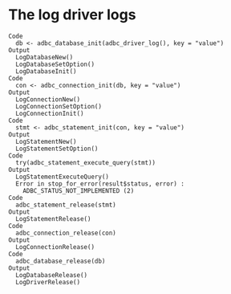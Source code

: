 # The log driver logs

    Code
      db <- adbc_database_init(adbc_driver_log(), key = "value")
    Output
      LogDatabaseNew()
      LogDatabaseSetOption()
      LogDatabaseInit()
    Code
      con <- adbc_connection_init(db, key = "value")
    Output
      LogConnectionNew()
      LogConnectionSetOption()
      LogConnectionInit()
    Code
      stmt <- adbc_statement_init(con, key = "value")
    Output
      LogStatementNew()
      LogStatementSetOption()
    Code
      try(adbc_statement_execute_query(stmt))
    Output
      LogStatementExecuteQuery()
      Error in stop_for_error(result$status, error) : 
        ADBC_STATUS_NOT_IMPLEMENTED (2)
    Code
      adbc_statement_release(stmt)
    Output
      LogStatementRelease()
    Code
      adbc_connection_release(con)
    Output
      LogConnectionRelease()
    Code
      adbc_database_release(db)
    Output
      LogDatabaseRelease()
      LogDriverRelease()

